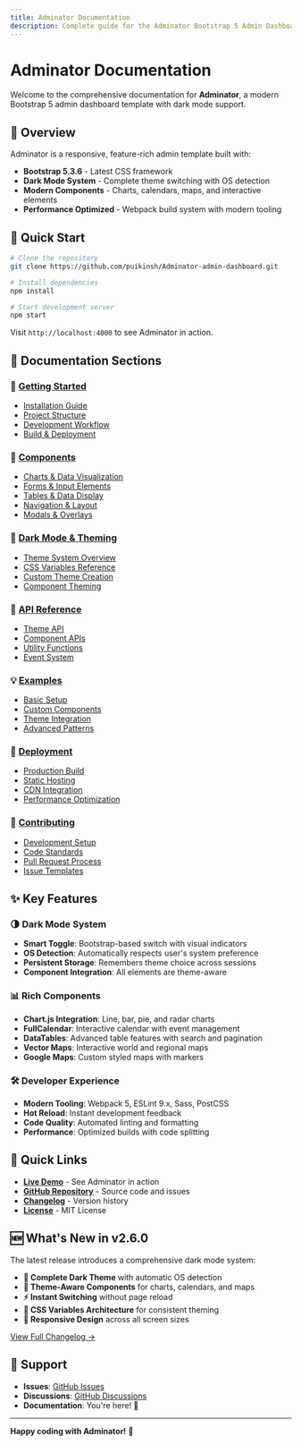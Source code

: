 ```yaml
---
title: Adminator Documentation
description: Complete guide for the Adminator Bootstrap 5 Admin Dashboard Template
---
```


# Adminator Documentation

Welcome to the comprehensive documentation for **Adminator**, a modern Bootstrap 5 admin dashboard template with dark mode support.

## 🌟 Overview

Adminator is a responsive, feature-rich admin template built with:
- **Bootstrap 5.3.6** - Latest CSS framework
- **Dark Mode System** - Complete theme switching with OS detection
- **Modern Components** - Charts, calendars, maps, and interactive elements
- **Performance Optimized** - Webpack build system with modern tooling

## 🚀 Quick Start

```bash
# Clone the repository
git clone https://github.com/puikinsh/Adminator-admin-dashboard.git

# Install dependencies
npm install

# Start development server
npm start
```

Visit `http://localhost:4000` to see Adminator in action.

## 📖 Documentation Sections

### 🏁 [Getting Started](getting-started/)
- [Installation Guide](getting-started/installation.md)
- [Project Structure](getting-started/project-structure.md)
- [Development Workflow](getting-started/development.md)
- [Build & Deployment](getting-started/build-deployment.md)

### 🎨 [Components](components/)
- [Charts & Data Visualization](components/charts.md)
- [Forms & Input Elements](components/forms.md)
- [Tables & Data Display](components/tables.md)
- [Navigation & Layout](components/navigation.md)
- [Modals & Overlays](components/modals.md)

### 🌙 [Dark Mode & Theming](customization/)
- [Theme System Overview](customization/theme-system.md)
- [CSS Variables Reference](customization/css-variables.md)
- [Custom Theme Creation](customization/custom-themes.md)
- [Component Theming](customization/component-theming.md)

### 🔧 [API Reference](api/)
- [Theme API](api/theme-api.md)
- [Component APIs](api/component-apis.md)
- [Utility Functions](api/utilities.md)
- [Event System](api/events.md)

### 💡 [Examples](examples/)
- [Basic Setup](examples/basic-setup.md)
- [Custom Components](examples/custom-components.md)
- [Theme Integration](examples/theme-integration.md)
- [Advanced Patterns](examples/advanced-patterns.md)

### 🚀 [Deployment](deployment/)
- [Production Build](deployment/production-build.md)
- [Static Hosting](deployment/static-hosting.md)
- [CDN Integration](deployment/cdn-integration.md)
- [Performance Optimization](deployment/performance.md)

### 🤝 [Contributing](contributing/)
- [Development Setup](contributing/development-setup.md)
- [Code Standards](contributing/code-standards.md)
- [Pull Request Process](contributing/pull-requests.md)
- [Issue Templates](contributing/issues.md)

## ✨ Key Features

### 🌗 Dark Mode System
- **Smart Toggle**: Bootstrap-based switch with visual indicators
- **OS Detection**: Automatically respects user's system preference
- **Persistent Storage**: Remembers theme choice across sessions
- **Component Integration**: All elements are theme-aware

### 📊 Rich Components
- **Chart.js Integration**: Line, bar, pie, and radar charts
- **FullCalendar**: Interactive calendar with event management
- **DataTables**: Advanced table features with search and pagination
- **Vector Maps**: Interactive world and regional maps
- **Google Maps**: Custom styled maps with markers

### 🛠️ Developer Experience
- **Modern Tooling**: Webpack 5, ESLint 9.x, Sass, PostCSS
- **Hot Reload**: Instant development feedback
- **Code Quality**: Automated linting and formatting
- **Performance**: Optimized builds with code splitting

## 🔗 Quick Links

- **[Live Demo](https://colorlib.com/polygon/adminator/index.html)** - See Adminator in action
- **[GitHub Repository](https://github.com/puikinsh/Adminator-admin-dashboard)** - Source code and issues
- **[Changelog](https://github.com/puikinsh/Adminator-admin-dashboard/blob/master/CHANGELOG.md)** - Version history
- **[License](https://github.com/puikinsh/Adminator-admin-dashboard/blob/master/LICENSE)** - MIT License

## 🆕 What's New in v2.6.0

The latest release introduces a comprehensive dark mode system:

- **🌙 Complete Dark Theme** with automatic OS detection
- **🎨 Theme-Aware Components** for charts, calendars, and maps
- **⚡ Instant Switching** without page reload
- **🎯 CSS Variables Architecture** for consistent theming
- **📱 Responsive Design** across all screen sizes

[View Full Changelog →](https://github.com/puikinsh/Adminator-admin-dashboard/blob/master/CHANGELOG.md)

## 💬 Support

- **Issues**: [GitHub Issues](https://github.com/puikinsh/Adminator-admin-dashboard/issues)
- **Discussions**: [GitHub Discussions](https://github.com/puikinsh/Adminator-admin-dashboard/discussions)
- **Documentation**: You're here! 📖

---

**Happy coding with Adminator!** 🚀 
